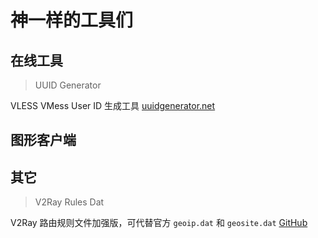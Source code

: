 # 神一样的工具们

## 在线工具

> UUID Generator

VLESS VMess User ID 生成工具 [uuidgenerator.net](https://www.uuidgenerator.net)

## 图形客户端

<Tool
    url="https://github.com/2dust/v2rayNG"
    name="V2RayNG"
    :platforms="['android']"
    description="V2RayNG 是一个基于 V2Ray 内核的 Android 应用，它可以创建基于 VMess 的 VPN 连接。"
/>

<Tool
    url="https://github.com/2dust/v2rayN"
    name="V2rayN"
    :platforms="['win']"
    description="V2RayN 是一个基于 V2Ray 内核的 Windows 客户端。"
/>

<Tool
    url="https://github.com/yanue/V2rayU"
    name="V2rayU"
    :platforms="['mac']"
    description="V2rayU，基于 V2Ray 核心的 macOS 客户端，使用 Swift 4.2 编写，支持 VMess、Shadowsocks、SOCKS5 等服务协议，支持订阅，支持二维码、剪贴板导入、手动配置、二维码分享等。"
/>

<Tool
    url="https://github.com/Qv2ray/Qv2ray"
    name="Qv2ray"
    :platforms="['linux','win','mac']"
    description="跨平台 V2Ray 客户端，支持 Linux、Windows、macOS，可通过插件系统支持 SSR / Trojan / Trojan-Go / NaiveProxy 等协议，不支持批量测速，不支持自动更新，不建议小白使用。"
/>

## 其它

> V2Ray Rules Dat

V2Ray 路由规则文件加强版，可代替官方 `geoip.dat` 和 `geosite.dat` [GitHub](https://github.com/Loyalsoldier/v2ray-rules-dat)
